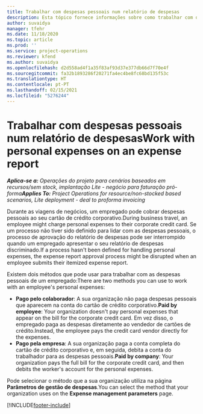 ```yaml
---
title: Trabalhar com despesas pessoais num relatório de despesas
description: Esta tópico fornece informações sobre como trabalhar com despesas pessoais incorridas pelos colaboradores durante a viagem para fins comerciais.
author: suvaidya
manager: tfehr
ms.date: 11/18/2020
ms.topic: article
ms.prod: ''
ms.service: project-operations
ms.reviewer: kfend
ms.author: suvaidya
ms.openlocfilehash: d2d558ad4f1a35f83af93d37e377db66d7f70e4f
ms.sourcegitcommit: fa32b1893286f20271fa4ec4be8fc68bd135f53c
ms.translationtype: HT
ms.contentlocale: pt-PT
ms.lasthandoff: 02/15/2021
ms.locfileid: "5276244"
---
```

# <a name="work-with-personal-expenses-on-an-expense-report"></a><span data-ttu-id="d2326-103">Trabalhar com despesas pessoais num relatório de despesas</span><span class="sxs-lookup"><span data-stu-id="d2326-103">Work with personal expenses on an expense report</span></span>

<span data-ttu-id="d2326-104">_**Aplica-se a:** Operações do projeto para cenários baseados em recursos/sem stock, implantação Lite - negócio para faturação pró-forma_</span><span class="sxs-lookup"><span data-stu-id="d2326-104">_**Applies To:** Project Operations for resource/non-stocked based scenarios, Lite deployment - deal to proforma invoicing_</span></span>

<span data-ttu-id="d2326-105">Durante as viagens de negócios, um empregado pode cobrar despesas pessoais ao seu cartão de crédito corporativo.</span><span class="sxs-lookup"><span data-stu-id="d2326-105">During business travel, an employee might charge personal expenses to their corporate credit card.</span></span> <span data-ttu-id="d2326-106">Se um processo não tiver sido definido para lidar com as despesas pessoais, o processo de aprovação do relatório de despesas pode ser interrompido quando um empregado apresentar o seu relatório de despesas discriminado.</span><span class="sxs-lookup"><span data-stu-id="d2326-106">If a process hasn't been defined for handling personal expenses, the expense report approval process might be disrupted when an employee submits their itemized expense report.</span></span>

<span data-ttu-id="d2326-107">Existem dois métodos que pode usar para trabalhar com as despesas pessoais de um empregado:</span><span class="sxs-lookup"><span data-stu-id="d2326-107">There are two methods you can use to work with an employee's personal expenses:</span></span>

  - <span data-ttu-id="d2326-108">**Pago pelo colaborador**: A sua organização não paga despesas pessoais que aparecem na conta do cartão de crédito corporativo.</span><span class="sxs-lookup"><span data-stu-id="d2326-108">**Paid by employee**: Your organization doesn't pay personal expenses that appear on the bill for the corporate credit card.</span></span> <span data-ttu-id="d2326-109">Em vez disso, o empregado paga as despesas diretamente ao vendedor de cartões de crédito.</span><span class="sxs-lookup"><span data-stu-id="d2326-109">Instead, the employee pays the credit card vendor directly for the expenses.</span></span> 
  - <span data-ttu-id="d2326-110">**Pago pela empresa**: A sua organização paga a conta completa do cartão de crédito corporativo e, em seguida, debita a conta do trabalhador para as despesas pessoais.</span><span class="sxs-lookup"><span data-stu-id="d2326-110">**Paid by company**: Your organization pays the full bill for the corporate credit card, and then debits the worker's account for the personal expenses.</span></span>

<span data-ttu-id="d2326-111">Pode selecionar o método que a sua organização utiliza na página **Parâmetros de gestão de despesas**.</span><span class="sxs-lookup"><span data-stu-id="d2326-111">You can select the method that your organization uses on the **Expense management parameters** page.</span></span>


[!INCLUDE[footer-include](../includes/footer-banner.md)]